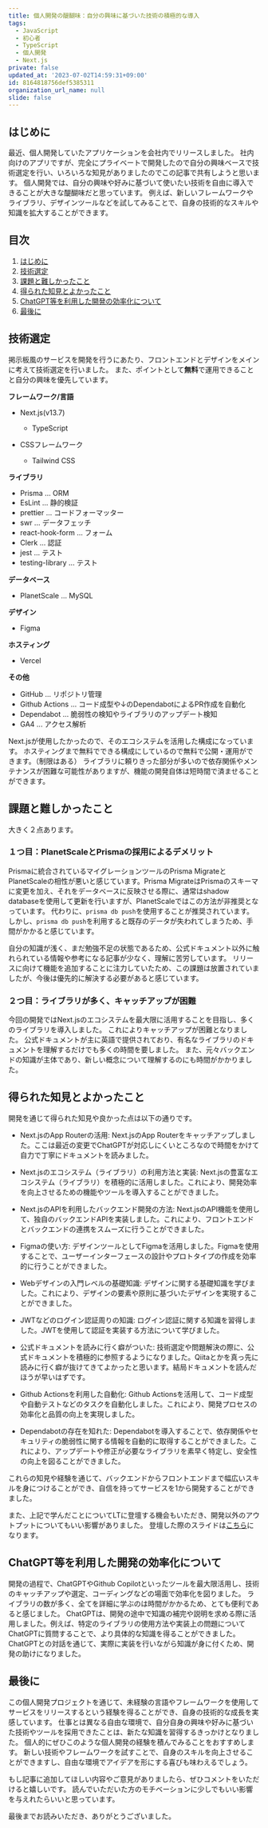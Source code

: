 ```yaml
---
title: 個人開発の醍醐味：自分の興味に基づいた技術の積極的な導入
tags:
  - JavaScript
  - 初心者
  - TypeScript
  - 個人開発
  - Next.js
private: false
updated_at: '2023-07-02T14:59:31+09:00'
id: 8164818756def5385311
organization_url_name: null
slide: false
---
```

## はじめに
最近、個人開発していたアプリケーションを会社内でリリースしました。
社内向けのアプリですが、完全にプライベートで開発したので自分の興味ベースで技術選定を行い、いろいろな知見がありましたのでこの記事で共有しようと思います。
個人開発では、自分の興味や好みに基づいて使いたい技術を自由に導入できることが大きな醍醐味だと思っています。
例えば、新しいフレームワークやライブラリ、デザインツールなどを試してみることで、自身の技術的なスキルや知識を拡大することができます。

## 目次
1. [はじめに](#はじめに)
2. [技術選定](#技術選定)
3. [課題と難しかったこと](#課題と難しかったこと)
4. [得られた知見とよかったこと](#得られた知見とよかったこと)
5. [ChatGPT等を利用した開発の効率化について](#chatgpt等を利用した開発の効率化について)
6. [最後に](#最後に)

## 技術選定
掲示板風のサービスを開発を行うにあたり、フロントエンドとデザインをメインに考えて技術選定を行いました。
また、ポイントとして**無料**で運用できることと自分の興味を優先しています。

**フレームワーク/言語**
- Next.js(v13.7)
  - TypeScript

- CSSフレームワーク
  - Tailwind CSS

**ライブラリ**
- Prisma ... ORM
- EsLint ...  静的検証
- prettier ... コードフォーマッター
- swr ... データフェッチ
- react-hook-form ... フォーム
- Clerk ... 認証
- jest ... テスト
- testing-library ... テスト

**データベース**
- PlanetScale ... MySQL

**デザイン**
- Figma

**ホスティング**
- Vercel

**その他**
- GitHub ... リポジトリ管理
- Github Actions ... コード成型や↓のDependabotによるPR作成を自動化
- Dependabot ... 脆弱性の検知やライブラリのアップデート検知
- GA4 ... アクセス解析

Next.jsが使用したかったので、そのエコシステムを活用した構成になっています。
ホスティングまで無料でできる構成にしているので無料で公開・運用ができます。（制限はある）
ライブラリに頼りきった部分が多いので依存関係やメンテナンスが困難な可能性がありますが、機能の開発自体は短時間で済ませることができます。

## 課題と難しかったこと
大きく２点あります。
### １つ目：PlanetScaleとPrismaの採用によるデメリット
Prismaに統合されているマイグレーションツールのPrisma MigrateとPlanetScaleの相性が悪いと感じています。Prisma MigrateはPrismaのスキーマに変更を加え、それをデータベースに反映させる際に、通常はshadow databaseを使用して更新を行いますが、PlanetScaleではこの方法が非推奨となっています。
代わりに、`prisma db push`を使用することが推奨されています。しかし、`prisma db push`を利用すると既存のデータが失われてしまうため、手間がかかると感じています。

自分の知識が浅く、まだ勉強不足の状態であるため、公式ドキュメント以外に触れられている情報や参考になる記事が少なく、理解に苦労しています。
リリースに向けて機能を追加することに注力していたため、この課題は放置されていましたが、今後は優先的に解決する必要があると感じています。

### ２つ目：ライブラリが多く、キャッチアップが困難
今回の開発ではNext.jsのエコシステムを最大限に活用することを目指し、多くのライブラリを導入しました。
これによりキャッチアップが困難となりました。
公式ドキュメントが主に英語で提供されており、有名なライブラリのドキュメントを理解するだけでも多くの時間を要しました。
また、元々バックエンドの知識が主体であり、新しい概念について理解するのにも時間がかかりました。

## 得られた知見とよかったこと
開発を通じて得られた知見や良かった点は以下の通りです。
- Next.jsのApp Routerの活用:
    Next.jsのApp Routerをキャッチアップしました。ここは最近の変更でChatGPTが対応しにくいところなので時間をかけて自力で丁寧にドキュメントを読みました。

- Next.jsのエコシステム（ライブラリ）の利用方法と実装: 
    Next.jsの豊富なエコシステム（ライブラリ）を積極的に活用しました。これにより、開発効率を向上させるための機能やツールを導入することができました。

- Next.jsのAPIを利用したバックエンド開発の方法:
    Next.jsのAPI機能を使用して、独自のバックエンドAPIを実装しました。これにより、フロントエンドとバックエンドの連携をスムーズに行うことができました。

- Figmaの使い方: 
    デザインツールとしてFigmaを活用しました。Figmaを使用することで、ユーザーインターフェースの設計やプロトタイプの作成を効率的に行うことができました。

- Webデザインの入門レベルの基礎知識:
    デザインに関する基礎知識を学びました。これにより、デザインの要素や原則に基づいたデザインを実現することができました。

- JWTなどのログイン認証周りの知識:
    ログイン認証に関する知識を習得しました。JWTを使用して認証を実装する方法について学びました。

- 公式ドキュメントを読みに行く癖がついた:
    技術選定や問題解決の際に、公式ドキュメントを積極的に参照するようになりました。Qiitaとかを真っ先に読みに行く癖が抜けてきてよかったと思います。結局ドキュメントを読んだほうが早いはずです。

- Github Actionsを利用した自動化:
    Github Actionsを活用して、コード成型や自動テストなどのタスクを自動化しました。これにより、開発プロセスの効率化と品質の向上を実現しました。

- Dependabotの存在を知れた:
    Dependabotを導入することで、依存関係やセキュリティの脆弱性に関する情報を自動的に取得することができました。これにより、アップデートや修正が必要なライブラリを素早く特定し、安全性の向上を図ることができました。

これらの知見や経験を通じて、バックエンドからフロントエンドまで幅広いスキルを身につけることができ、自信を持ってサービスを1から開発することができました。

また、上記で学んだことについてLTに登壇する機会もいただき、開発以外のアウトプットについてもいい影響がありました。
登壇した際のスライドは[こちら](https://speakerdeck.com/hreryosuke03/batukuendoenziniagadezaintohurontoendonitiao-zhan-sitemita)になります。

## ChatGPT等を利用した開発の効率化について
開発の過程で、ChatGPTやGithub Copilotといったツールを最大限活用し、技術のキャッチアップや選定、コーディングなどの場面で効率化を図りました。
ライブラリの数が多く、全てを詳細に学ぶのは時間がかかるため、とても便利であると感じました。
ChatGPTは、開発の途中で知識の補完や説明を求める際に活用しました。例えば、特定のライブラリの使用方法や実装上の問題についてChatGPTに質問することで、より具体的な知識を得ることができました。ChatGPTとの対話を通じて、実際に実装を行いながら知識が身に付くため、開発の助けになりました。

## 最後に
この個人開発プロジェクトを通じて、未経験の言語やフレームワークを使用してサービスをリリースするという経験を得ることができ、自身の技術的な成長を実感しています。
仕事とは異なる自由な環境で、自分自身の興味や好みに基づいた技術やツールを採用できたことは、新たな知識を習得するきっかけとなりました。
個人的にぜひこのような個人開発の経験を積んでみることをおすすめします。
新しい技術やフレームワークを試すことで、自身のスキルを向上させることができますし、自由な環境でアイデアを形にする喜びも味わえるでしょう。

もし記事に追加してほしい内容やご意見がありましたら、ぜひコメントをいただけると嬉しいです。
読んでいただいた方のモチベーションに少しでもいい影響を与えれたらいいと思っています。

最後までお読みいただき、ありがとうございました。
